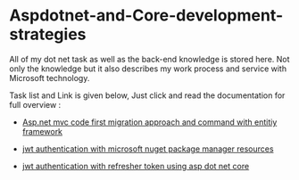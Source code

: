 # Aspdotnet-and-Core-development-strategies
All of my dot net task as well as the back-end knowledge is stored here. Not only the knowledge but it also describes my work process and service with Microsoft technology. 

Task list and Link is given below, Just click and read the documentation for full overview : 

- [Asp.net mvc code first migration approach and command with entitiy framework]()

- [jwt authentication with microsoft nuget package manager resources](https://github.com/Maxyee/aspdotnetmvc-development-strategies/tree/master/jwtauthcore)

- [jwt authentication with refresher token using asp dot net core]()
